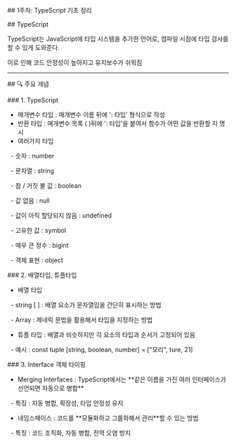 \## 1주차: TypeScript 기초 정리



\## TypeScript



TypeScript는 JavaScript에 타입 시스템을 추가한 언어로, 컴파일 시점에 타입 검사를 할 수 있게 도와준다.

이로 인해 코드 안정성이 높아지고 유지보수가 쉬워짐



---



\## 🔍 주요 개념

\### 1. TypeScript

* 매개변수 타입 : 매개변수 이름 뒤에 ': 타입' 형식으로 작성
* 반환 타입 : 매개변수 목록 ( )뒤에 ': 타입'을 붙여서 함수가 어떤 값을 반환할 지 명시
* 여러가지 타입

&nbsp;	- 숫자 : number

&nbsp;	- 문자열 : string

&nbsp;	- 참 / 거짓 불 값 : boolean

&nbsp;	- 값 없음 : null

&nbsp;	- 값이 아직 할당되지 않음 : undefined

&nbsp;	- 고유한 값 : symbol

&nbsp;	-  매우 큰 정수 : bigint

&nbsp;	- 객체 표현 : object 



\### 2. 배열타입, 튜플타입

* 배열 타입 

&nbsp;	- string \[ ] : 배열 요소가 문자열임을 간단히 표시하는 방법

&nbsp;	- Array<string> : 제네릭 문법을 활용해서 타입을 지정하는 방법

* 튜플 타입 : 배열과 비슷하지만 각 요소의 타입과 순서가 고정되어 있음

&nbsp;	- 예시 : const tuple \[string, boolean, number] = \["모리", ture, 21]



\### 3. Interface 객체 타이핑

* Merging Interfaces : TypeScript에서는 \*\*같은 이름을 가진 여러 인터페이스가 선언되면 자동으로 병합\*\*

&nbsp;	- 특징 : 자동 병합, 확장성, 타입 안정성 유지

* 네임스페이스 : 코드를 \*\*모듈화하고 그룹화해서 관리\*\*할 수 있는 방법

&nbsp;	- 특징 : 코드 조직화, 자동 병합, 전역 오염 방지

